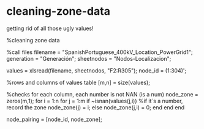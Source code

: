 # cleaning-zone-data
getting rid of all those ugly values!

%cleaning zone data


%call files
filename = "SpanishPortuguese_400kV_Location_PowerGrid1";
generation = "Generación";
sheetnodos = "Nodos-Localizacion";

values = xlsread(filename, sheetnodos, "F2:R305");
node_id = (1:304)';

%rows and columns of values table
[m,n] = size(values);

%checks for each column, each number is not NAN (is a num)
node_zone = zeros(m,1);
for i = 1:n
  for j = 1:m
    if ~isnan(values(j,i)) %if it´s a number, record the zone
      node_zone(j) = i;
    else
        node_zone(j,i) = 0;
    end 
  end
end


node_pairing = [node_id, node_zone];
